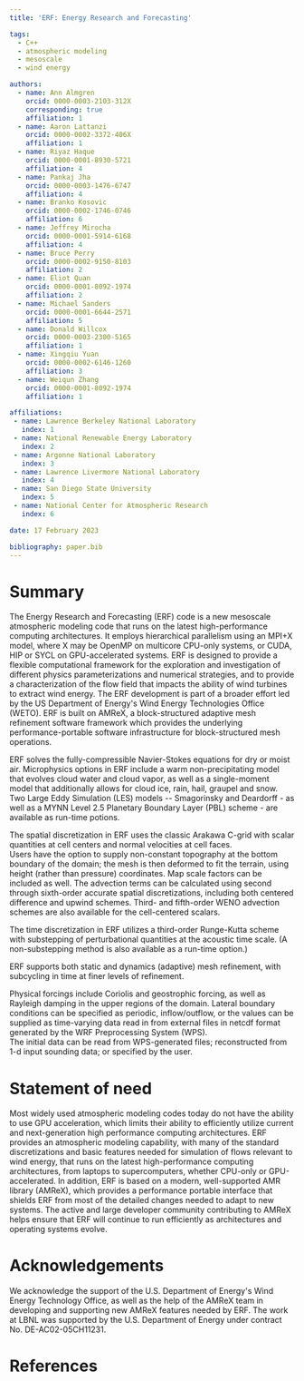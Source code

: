 ```yaml
---
title: 'ERF: Energy Research and Forecasting'

tags:
  - C++
  - atmospheric modeling
  - mesoscale
  - wind energy

authors:
  - name: Ann Almgren
    orcid: 0000-0003-2103-312X
    corresponding: true
    affiliation: 1
  - name: Aaron Lattanzi
    orcid: 0000-0002-3372-406X
    affiliation: 1
  - name: Riyaz Haque
    orcid: 0000-0001-8930-5721
    affiliation: 4
  - name: Pankaj Jha
    orcid: 0000-0003-1476-6747
    affiliation: 4
  - name: Branko Kosovic
    orcid: 0000-0002-1746-0746
    affiliation: 6
  - name: Jeffrey Mirocha
    orcid: 0000-0001-5914-6168
    affiliation: 4
  - name: Bruce Perry
    orcid: 0000-0002-9150-8103
    affiliation: 2
  - name: Eliot Quan
    orcid: 0000-0001-8092-1974
    affiliation: 2
  - name: Michael Sanders
    orcid: 0000-0001-6644-2571
    affiliation: 5
  - name: Donald Willcox
    orcid: 0000-0003-2300-5165
    affiliation: 1
  - name: Xingqiu Yuan
    orcid: 0000-0002-6146-1260
    affiliation: 3
  - name: Weiqun Zhang
    orcid: 0000-0001-8092-1974
    affiliation: 1

affiliations:
 - name: Lawrence Berkeley National Laboratory
   index: 1
 - name: National Renewable Energy Laboratory
   index: 2
 - name: Argonne National Laboratory
   index: 3
 - name: Lawrence Livermore National Laboratory
   index: 4
 - name: San Diego State University
   index: 5
 - name: National Center for Atmospheric Research
   index: 6

date: 17 February 2023

bibliography: paper.bib
---
```


# Summary

The Energy Research and Forecasting (ERF) code is a new mesoscale atmospheric modeling code
that runs on the latest high-performance computing architectures.  It employs hierarchical 
parallelism using an MPI+X model, where X may be OpenMP on multicore CPU-only systems,
or CUDA, HIP or SYCL on GPU-accelerated systems.  ERF is designed to provide a flexible 
computational framework for the exploration and investigation of different physics parameterizations 
and numerical strategies, and to provide a characterization of the flow field that impacts the 
ability of wind turbines to extract wind energy.  The ERF development is part of a broader effort 
led by the US Department of Energy's Wind Energy Technologies Office (WETO).
ERF is built on AMReX, a block-structured adaptive mesh refinement software framework which 
provides the underlying performance-portable software infrastructure for block-structured mesh operations. 

ERF solves the fully-compressible Navier-Stokes equations for
dry or moist air.  Microphysics options in ERF include a warm non-precipitating model
that evolves cloud water and cloud vapor, as well as a single-moment model that 
additionally allows for cloud ice, rain, hail, graupel and snow.  
Two Large Eddy Simulation (LES) models -- Smagorinsky and Deardorff - as well as a
MYNN Level 2.5 Planetary Boundary Layer (PBL) scheme - are available as run-time potions.

The spatial discretization in ERF uses the classic Arakawa C-grid with 
scalar quantities at cell centers and normal velocities at cell faces.  
Users have the option to supply non-constant topography at the bottom 
boundary of the domain; the mesh is then deformed to fit the terrain,
using height (rather than pressure) coordinates.  Map scale factors
can be included as well.  The advection
terms can be calculated using second through sixth-order accurate
spatial discretizations, including both centered difference and upwind 
schemes.  Third- and fifth-order WENO advection schemes are also
available for the cell-centered scalars.

The time discretization in ERF utilizes a third-order Runge-Kutta scheme with 
substepping of perturbational quantities at the acoustic time scale. 
(A non-substepping method is also available as a run-time option.)

ERF supports both static and dynamics (adaptive) mesh refinement,
with subcycling in time at finer levels of refinement.

Physical forcings include Coriolis and geostrophic forcing, as well as 
Rayleigh damping in the upper regions of the domain.  Lateral boundary
conditions can be specified as periodic, inflow/outflow, or the values
can be supplied as time-varying data read in from external files 
in netcdf format generated by the WRF Preprocessing System (WPS).   
The initial data can be read from  WPS-generated files; 
reconstructed from 1-d input sounding data; or specified by the user.

# Statement of need

Most widely used atmospheric modeling codes today do not have the 
ability to use GPU acceleration, which limits their ability to 
efficiently utilize current and next-generation high performance computing 
architectures.  ERF provides an atmospheric modeling capability, with 
many of the standard discretizations and basic features needed for simulation of 
flows relevant to wind energy, that runs on the latest high-performance 
computing architectures, from laptops to supercomputers, 
whether CPU-only or GPU-accelerated.
In addition, ERF is based on a modern, well-supported AMR library (AMReX),
which provides a performance portable interface that shields ERF
from most of the detailed changes needed to adapt to new systems.
The active and large developer community contributing to AMReX helps ensure
that ERF will continue to run efficiently as architectures and operating systems
evolve.

# Acknowledgements

We acknowledge the support of the U.S. Department of Energy's
Wind Energy Technology Office, as well as the help of the AMReX team
in developing and supporting new AMReX features needed by ERF.
The work at LBNL was supported by the U.S. Department of Energy
under contract No. DE-AC02-05CH11231.

# References
